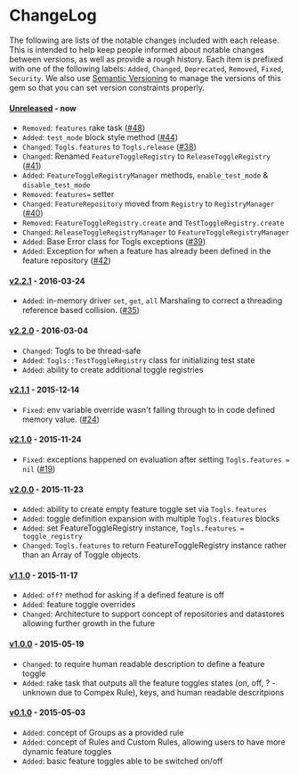 # ChangeLog

The following are lists of the notable changes included with each release.
This is intended to help keep people informed about notable changes between
versions, as well as provide a rough history. Each item is prefixed with
one of the following labels: `Added`, `Changed`, `Deprecated`,
`Removed`, `Fixed`, `Security`. We also use [Semantic
Versioning](http://semver.org) to manage the versions of this gem so
that you can set version constraints properly.

#### [Unreleased] - now

* `Removed`: `features` rake task
  ([#48](https://github.com/codebreakdown/togls/issues/48))
* `Added`: `test_mode` block style method
  ([#44](https://github.com/codebreakdown/togls/issues/44))
* `Changed`: `Togls.features` to `Togls.release`
  ([#38](https://github.com/codebreakdown/togls/issues/38))
* `Changed`: Renamed `FeatureToggleRegistry` to `ReleaseToggleRegistry`
  ([#41](https://github.com/codebreakdown/togls/issues/41))
* `Added`: `FeatureToggleRegistryManager` methods, `enable_test_mode` &
  `disable_test_mode`
* `Removed`: `features=` setter
* `Changed`: `FeatureRepository` moved from `Registry` to `RegistryManager` 
  ([#40](https://github.com/codebreakdown/togls/issues/40))
* `Removed`: `FeatureToggleRegistry.create` and `TestToggleRegistry.create`
* `Changed`: `ReleaseToggleRegistryManager` to `FeatureToggleRegistryManager`
* `Added`: Base Error class for Togls exceptions
  ([#39](https://github.com/codebreakdown/togls/issues/39))
* `Added`: Exception for when a feature has already been defined in the feature
  repository
  ([#42](https://github.com/codebreakdown/togls/issues/42))

#### [v2.2.1] - 2016-03-24

* `Added`: in-memory driver `set`, `get`, `all` Marshaling to correct a threading
  reference based collision.
  ([#35](https://github.com/codebreakdown/togls/issues/35))

#### [v2.2.0] - 2016-03-04

* `Changed`: Togls to be thread-safe
* `Added`: `Togls::TestToggleRegistry` class for initializing test state
* `Added`: ability to create additional toggle registries

#### [v2.1.1] - 2015-12-14

* `Fixed`: env variable override wasn't falling through to in
  code defined memory value.
  ([#24](https://github.com/codebreakdown/togls/issues/24))

#### [v2.1.0] - 2015-11-24

* `Fixed`: exceptions happened on evaluation after setting
  `Togls.features = nil`
  ([#19](https://github.com/codebreakdown/togls/issues/19))

#### [v2.0.0] - 2015-11-23

* `Added`: ability to create empty feature toggle set via `Togls.features`
* `Added`: toggle definition expansion with multiple `Togls.features` blocks
* `Added`: set FeatureToggleRegistry instance, `Togls.features = toggle_registry`
* `Changed`: `Togls.features` to return FeatureToggleRegistry instance
  rather than an Array of Toggle objects.

#### [v1.1.0] - 2015-11-17

* `Added`: `off?` method for asking if a defined feature is off
* `Added`: feature toggle overrides
* `Changed`: Architecture to support concept of repositories and datastores allowing
  further growth in the future

#### [v1.0.0] - 2015-05-19

* `Changed`: to require human readable description to define a feature toggle
* `Added`: rake task that outputs all the feature toggles states (on, off, ? -
  unknown due to Compex Rule), keys, and human readable descritpions

#### [v0.1.0] - 2015-05-03

* `Added`: concept of Groups as a provided rule
* `Added`: concept of Rules and Custom Rules, allowing users to have more dynamic
  feature toggles
* `Added`: basic feature toggles able to be switched on/off

[Unreleased]: https://github.com/codebreakdown/togls/compare/v2.2.1...HEAD
[v2.2.1]: https://github.com/codebreakdown/togls/compare/v2.2.0...v2.2.1
[v2.2.0]: https://github.com/codebreakdown/togls/compare/v2.1.1...v2.2.0
[v2.1.1]: https://github.com/codebreakdown/togls/compare/v2.1.0...v2.1.1
[v2.1.0]: https://github.com/codebreakdown/togls/compare/v2.0.0...v2.1.0
[v2.0.0]: https://github.com/codebreakdown/togls/compare/v1.1.0...v2.0.0
[v1.1.0]: https://github.com/codebreakdown/togls/compare/v1.0.0...v1.1.0
[v1.0.0]: https://github.com/codebreakdown/togls/compare/v0.1.0...v1.0.0
[v0.1.0]: https://github.com/codebreakdown/togls/compare/0fa2feb...v0.1.0
